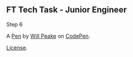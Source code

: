 FT Tech Task - Junior Engineer
------------------------------
Step 6


A [Pen](https://codepen.io/wrlpeake/pen/mdrZXxM) by [Will Peake](https://codepen.io/wrlpeake) on [CodePen](https://codepen.io).

[License](https://codepen.io/wrlpeake/pen/mdrZXxM/license).